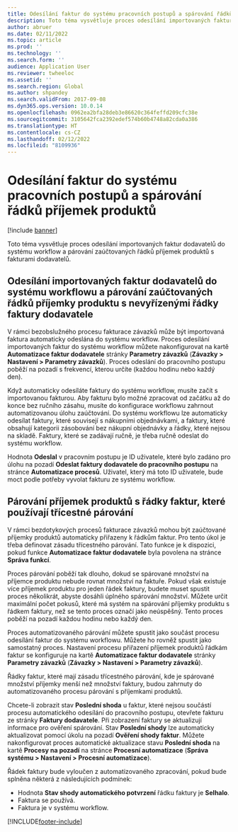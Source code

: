 ```yaml
---
title: Odesílání faktur do systému pracovních postupů a spárování řádků příjemek produktů
description: Toto téma vysvětluje proces odesílání importovaných faktur dodavatelů do systému workflow a párování zaúčtovaných řádků příjemek produktů s fakturami dodavatelů.
author: abruer
ms.date: 02/11/2022
ms.topic: article
ms.prod: ''
ms.technology: ''
ms.search.form: ''
audience: Application User
ms.reviewer: twheeloc
ms.assetid: ''
ms.search.region: Global
ms.author: shpandey
ms.search.validFrom: 2017-09-08
ms.dyn365.ops.version: 10.0.14
ms.openlocfilehash: 0962ea2bfa28deb3e86620c364feffd209cfc38e
ms.sourcegitcommit: 3105642fca2392edef574b60b4748a82cda0a386
ms.translationtype: HT
ms.contentlocale: cs-CZ
ms.lasthandoff: 02/12/2022
ms.locfileid: "8109936"
---
```

# <a name="submit-invoices-to-the-workflow-system-and-match-product-receipt-lines"></a>Odesílání faktur do systému pracovních postupů a spárování řádků příjemek produktů

[!include [banner](../includes/banner.md)]

Toto téma vysvětluje proces odesílání importovaných faktur dodavatelů do systému workflow a párování zaúčtovaných řádků příjemek produktů s fakturami dodavatelů.

## <a name="submitting-imported-vendor-invoices-to-the-workflow-system-and-matching-posted-product-receipt-lines-to-pending-vendor-invoice-lines"></a>Odesílání importovaných faktur dodavatelů do systému workflowu a párování zaúčtovaných řádků příjemky produktu s nevyřízenými řádky faktury dodavatele

V rámci bezobslužného procesu fakturace závazků může být importovaná faktura automaticky odeslána do systému workflow. Proces odesílání importovaných faktur do systému workflow můžete nakonfigurovat na kartě **Automatizace faktur dodavatele** stránky **Parametry závazků** (**Závazky \> Nastavení \> Parametry závazků**). Proces odeslání do pracovního postupu poběží na pozadí s frekvencí, kterou určíte (každou hodinu nebo každý den).

Když automaticky odesíláte faktury do systému workflow, musíte začít s importovanou fakturou. Aby fakturu bylo možné zpracovat od začátku až do konce bez ručního zásahu, musíte do konfigurace workflowu zahrnout automatizovanou úlohu zaúčtování. Do systému workflowu lze automaticky odesílat faktury, které souvisejí s nákupními objednávkami, a faktury, které obsahují kategorii zásobování bez nákupní objednávky a řádky, které nejsou na skladě. Faktury, které se zadávají ručně, je třeba ručně odeslat do systému workflow.

Hodnota **Odeslal** v pracovním postupu je ID uživatele, které bylo zadáno pro úlohu na pozadí **Odeslat faktury dodavatele do pracovního postupu** na stránce **Automatizace procesů**. Uživatel, který má toto ID uživatele, bude moct podle potřeby vyvolat fakturu ze systému workflow.

## <a name="matching-posted-product-receipts-to-invoice-lines-that-have-a-three-way-matching-policy"></a>Párování příjemek produktů s řádky faktur, které používají třícestné párování

V rámci bezdotykových procesů fakturace závazků mohou být zaúčtované příjemky produktů automaticky přiřazeny k řádkům faktur. Pro tento úkol je třeba definovat zásadu třícestného párování. Tato funkce je k dispozici, pokud funkce **Automatizace faktur dodavatele** byla povolena na stránce **Správa funkcí**.

Proces párování poběží tak dlouho, dokud se spárované množství na příjemce produktu nebude rovnat množství na faktuře. Pokud však existuje více příjemek produktu pro jeden řádek faktury, budete muset spustit proces několikrát, abyste dosáhli úplného spárování množství. Můžete určit maximální počet pokusů, které má systém na spárování příjemky produktu s řádkem faktury, než se tento proces označí jako neúspěšný. Tento proces poběží na pozadí každou hodinu nebo každý den. 

Proces automatizovaného párování můžete spustit jako součást procesu odesílání faktur do systému workflowu. Můžete ho rovněž spustit jako samostatný proces. Nastavení procesu přiřazení příjemek produktů řádkám faktur se konfiguruje na kartě **Automatizace faktur dodavatele** stránky **Parametry závazků** (**Závazky \> Nastavení \> Parametry závazků**).

Řádky faktur, které mají zásadu třícestného párování, kde je spárované množství příjemky menší než množství faktury, budou zahrnuty do automatizovaného procesu párování s příjemkami produktů.

Chcete-li zobrazit stav **Poslední shoda** u faktur, které nejsou součástí procesu automatického odesílání do pracovního postupu, otevřete fakturu ze stránky **Faktury dodavatele**. Při zobrazení faktury se aktualizují informace pro ověření spárování. Stav **Poslední shody** lze automaticky aktualizovat pomocí úkolu na pozadí **Ověření shody faktur**. Můžete nakonfigurovat proces automatické aktualizace stavu **Poslední shoda** na kartě **Procesy na pozadí** na stránce **Procesní automatizace** (**Správa systému \> Nastavení \> Procesní automatizace**).

Řádek faktury bude vyloučen z automatizovaného zpracování, pokud bude splněna některá z následujících podmínek:

- Hodnota **Stav shody automatického potvrzení** řádku faktury je **Selhalo**.
- Faktura se používá.
- Faktura je v systému workflow.


[!INCLUDE[footer-include](../../includes/footer-banner.md)]
